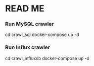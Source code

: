# READ ME

### Run MySQL crawler
cd crawl_sql
docker-compose up -d


### Run Influx crawler
cd crawl_influxsb
docker-compose up -d
